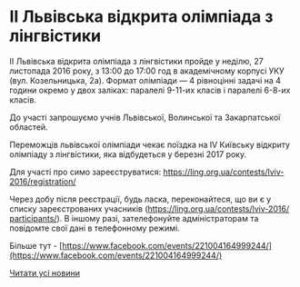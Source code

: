 # II Львівська відкрита олімпіада з лінгвістики

II Львівська відкрита олімпіада з лінгвістики пройде у неділю, 27 листопада 2016 року, з 13:00 до 17:00 год в академічному корпусі УКУ (вул. Козельницька, 2а). Формат олімпіади — 4 рівноцінні задачі на 4 години окремо у двох заліках: паралелі 9-11-их класів і паралелі 6-8-их класів.

До участі запрошуємо учнів Львівської, Волинської та Закарпатської областей.

Переможців львівської олімпіади чекає поїздка на IV Київську відкриту олімпіаду з лінгвістики, яка відбудеться у березні 2017 року.

Для участі про симо зареєструватися: [https://ling.org.ua/<wbr />contests/lviv-2016/<wbr />registration/](https://www.facebook.com/l.php?u=https%3A%2F%2Fling.org.ua%2Fcontests%2Flviv-2016%2Fregistration%2F&amp;h=UAQGew0Ow&amp;enc=AZO5ZHCacE-3LT7V6QEeMzQYJHlzity1F8lAA0nPhnts41u7zOLegasSrlM6stixfYU&amp;s=1)

Через добу після реєстрації, будь ласка, переконайтеся, що ви є у списку зареєстрованих учасників ([https://ling.org.ua/<wbr />contests/lviv-2016/<wbr />participants/](https://www.facebook.com/l.php?u=https%3A%2F%2Fling.org.ua%2Fcontests%2Flviv-2016%2Fparticipants%2F&amp;h=2AQGuRd1z&amp;enc=AZNMr1jw4aR1vPusTyfK6qtxV4yuViTWJuCnBQ8Ei0nWGd_7Aq_Czosr8xQ9FBB_-Gs&amp;s=1)).
В іншому разі, зателефонуйте адміністраторам та повідомте свої дані в телефонному режимі.

Більше тут - [https://www.facebook.com/events/221004164999244/](https://www.facebook.com/events/221004164999244/)

[Читати усі новини](/news)

